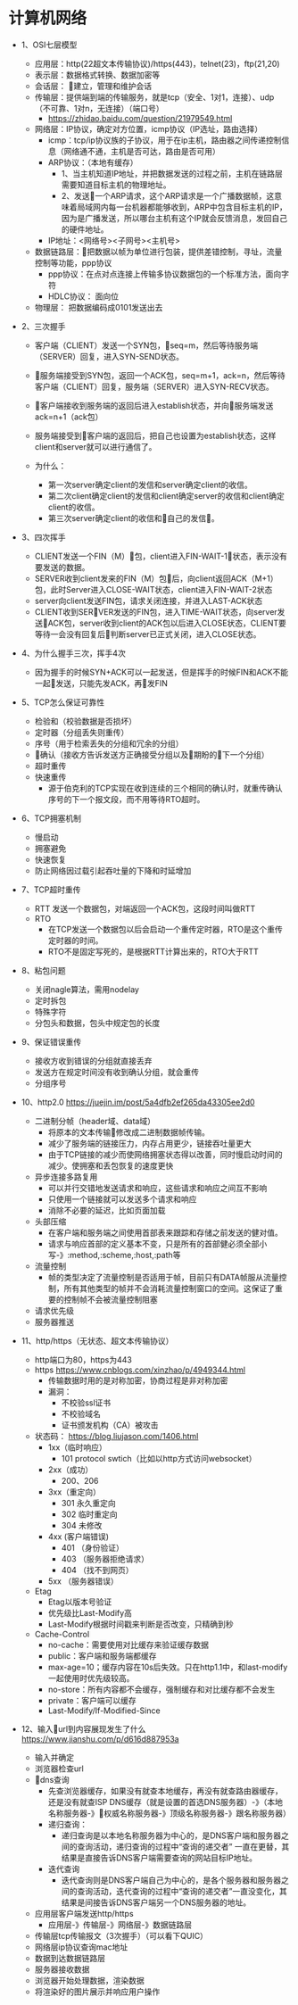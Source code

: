 # 计算机网络

* 1、OSI七层模型
    * 应用层：http(22超文本传输协议)/https(443)，telnet(23)，ftp(21,20)
    * 表示层：数据格式转换、数据加密等
    * 会话层： 建立，管理和维护会话
    * 传输层：提供端到端的传输服务，就是tcp（安全、1对1，连接）、udp（不可靠、1对n，无连接）（端口号）
        * https://zhidao.baidu.com/question/21979549.html
    * 网络层：IP协议，确定对方位置，icmp协议（IP选址，路由选择）
        * icmp：tcp/ip协议族的子协议，用于在ip主机，路由器之间传递控制信息（网络通不通，主机是否可达，路由是否可用）
        * ARP协议：（本地有缓存）
            * 1、当主机知道IP地址，并把数据发送的过程之前，主机在链路层需要知道目标主机的物理地址。
            * 2、发送一个ARP请求，这个ARP请求是一个广播数据帧，这意味着局域网内每一台机器都能够收到，ARP中包含目标主机的IP，因为是广播发送，所以哪台主机有这个IP就会反馈消息，发回自己的硬件地址。
        * IP地址：<网络号><子网号><主机号>
    * 数据链路层：把数据以帧为单位进行包装，提供差错控制，寻址，流量控制等功能，ppp协议
        * ppp协议：在点对点连接上传输多协议数据包的一个标准方法，面向字符
        * HDLC协议： 面向位
    * 物理层： 把数据编码成0101发送出去
    
* 2、三次握手
    * 客户端（CLIENT）发送一个SYN包，seq=m，然后等待服务端（SERVER）回复，进入SYN-SEND状态。
    * 服务端接受到SYN包，返回一个ACK包，seq=m+1，ack=n，然后等待客户端（CLIENT）回复，服务端（SERVER）进入SYN-RECV状态。
    * 客户端接收到服务端的返回后进入establish状态，并向服务端发送ack=n+1（ack包）
    * 服务端接受到客户端的返回后，把自己也设置为establish状态，这样client和server就可以进行通信了。

    * 为什么：
        * 第一次server确定client的发信和server确定client的收信。
        * 第二次client确定client的发信和client确定server的收信和client确定client的收信。
        * 第三次server确定client的收信和自己的发信。

* 3、四次挥手
    * CLIENT发送一个FIN（M）包，client进入FIN-WAIT-1状态，表示没有要发送的数据。
    * SERVER收到client发来的FIN（M）包后，向client返回ACK（M+1）包，此时Server进入CLOSE-WAIT状态，client进入FIN-WAIT-2状态
    * server向client发送FIN包，请求关闭连接，并进入LAST-ACK状态
    * CLIENT收到SERVER发送的FIN包，进入TIME-WAIT状态，向server发送ACK包，server收到client的ACK包以后进入CLOSE状态，CLIENT要等待一会没有回复后判断server已正式关闭，进入CLOSE状态。

* 4、为什么握手三次，挥手4次
    * 因为握手的时候SYN+ACK可以一起发送，但是挥手的时候FIN和ACK不能一起发送，只能先发ACK，再发FIN

* 5、TCP怎么保证可靠性
    * 检验和（校验数据是否损坏）
    * 定时器（分组丢失则重传）
    * 序号（用于检索丢失的分组和冗余的分组）
    * 确认（接收方告诉发送方正确接受分组以及期盼的下一个分组）
    * 超时重传
    * 快速重传
        * 源于伯克利的TCP实现在收到连续的三个相同的确认时，就重传确认序号的下一个报文段，而不用等待RTO超时。

* 6、TCP拥塞机制
    * 慢启动
    * 拥塞避免
    * 快速恢复
    * 防止网络因过载引起吞吐量的下降和时延增加

* 7、TCP超时重传
    * RTT 发送一个数据包，对端返回一个ACK包，这段时间叫做RTT
    * RTO
        * 在TCP发送一个数据包以后会启动一个重传定时器，RTO是这个重传定时器的时间。
        * RTO不是固定写死的，是根据RTT计算出来的，RTO大于RTT

* 8、粘包问题
    * 关闭nagle算法，需用nodelay
    * 定时拆包
    * 特殊字符
    * 分包头和数据，包头中规定包的长度

* 9、保证错误重传
    * 接收方收到错误的分组就直接丢弃
    * 发送方在规定时间没有收到确认分组，就会重传
    * 分组序号

* 10、http2.0 https://juejin.im/post/5a4dfb2ef265da43305ee2d0
    * 二进制分帧（header域、data域）
        * 将原本的文本传输修改成二进制数据帧传输。
        * 减少了服务端的链接压力，内存占用更少，链接吞吐量更大
        * 由于TCP链接的减少而使网络拥塞状态得以改善，同时慢启动时间的减少。使拥塞和丢包恢复的速度更快
    * 异步连接多路复用
        * 可以并行交错地发送请求和响应，这些请求和响应之间互不影响
        * 只使用一个链接就可以发送多个请求和响应
        * 消除不必要的延迟，比如页面加载
    * 头部压缩
        * 在客户端和服务端之间使用首部表来跟踪和存储之前发送的健对值。
        * 请求与响应首部的定义基本不变，只是所有的首部健必须全部小写-》:method,:scheme,:host,:path等
    * 流量控制
        * 帧的类型决定了流量控制是否适用于帧，目前只有DATA帧服从流量控制，所有其他类型的帧并不会消耗流量控制窗口的空间。这保证了重要的控制帧不会被流量控制阻塞
    * 请求优先级
    * 服务器推送

* 11、http/https（无状态、超文本传输协议）
    * http端口为80，https为443
    * https https://www.cnblogs.com/xinzhao/p/4949344.html
        * 传输数据时用的是对称加密，协商过程是非对称加密
        * 漏洞：
            * 不校验ssl证书
            * 不校验域名
            * 证书颁发机构（CA）被攻击
    * 状态码： https://blog.liujason.com/1406.html
        * 1xx（临时响应）
            * 101 protocol swtich（比如以http方式访问websocket）
        * 2xx（成功）
            * 200、206
        * 3xx（重定向）
            * 301 永久重定向
            * 302 临时重定向
            * 304 未修改
        * 4xx (客户端错误)
            * 401 （身份验证）
            * 403 （服务器拒绝请求）
            * 404 （找不到网页）
        * 5xx （服务器错误）
    * Etag
        * Etag以版本号验证
        * 优先级比Last-Modify高
        * Last-Modify根据时间戳来判断是否改变，只精确到秒
    * Cache-Control
        * no-cache：需要使用对比缓存来验证缓存数据
        * public：客户端和服务端都缓存
        * max-age=10；缓存内容在10s后失效。只在http1.1中，和last-modify一起使用时优先级较高。
        * no-store：所有内容都不会缓存，强制缓存和对比缓存都不会发生
        * private：客户端可以缓存
        * Last-Modify/If-Modified-Since
* 12、输入url到内容展现发生了什么 https://www.jianshu.com/p/d616d887953a
    * 输入并确定
    * 浏览器检查url
    * dns查询
        * 先查浏览器缓存，如果没有就查本地缓存，再没有就查路由器缓存，还是没有就查ISP DNS缓存（就是设置的首选DNS服务器）-》（本地名称服务器-》权威名称服务器-》顶级名称服务器-》跟名称服务器）
        * 递归查询：
            * 递归查询是以本地名称服务器为中心的，是DNS客户端和服务器之间的查询活动，递归查询的过程中“查询的递交者” 一直在更替，其结果是直接告诉DNS客户端需要查询的网站目标IP地址。
        * 迭代查询
            * 迭代查询则是DNS客户端自己为中心的，是各个服务器和服务器之间的查询活动，迭代查询的过程中“查询的递交者”一直没变化，其结果是间接告诉DNS客户端另一个DNS服务器的地址。
    * 应用层客户端发送http/https
        * 应用层-》传输层-》网络层-》数据链路层
    * 传输层tcp传输报文（3次握手）（可以看下QUIC）
    * 网络层ip协议查询mac地址
    * 数据到达数据链路层
    * 服务器接收数据
    * 浏览器开始处理数据，渲染数据
    * 将渲染好的图片展示并响应用户操作
